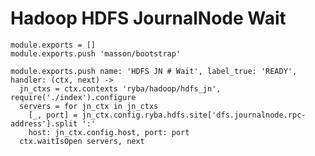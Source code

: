 
# Hadoop HDFS JournalNode Wait

    module.exports = []
    module.exports.push 'masson/bootstrap'

    module.exports.push name: 'HDFS JN # Wait', label_true: 'READY', handler: (ctx, next) ->
      jn_ctxs = ctx.contexts 'ryba/hadoop/hdfs_jn', require('./index').configure
      servers = for jn_ctx in jn_ctxs
        [_, port] = jn_ctx.config.ryba.hdfs.site['dfs.journalnode.rpc-address'].split ':'
        host: jn_ctx.config.host, port: port
      ctx.waitIsOpen servers, next
